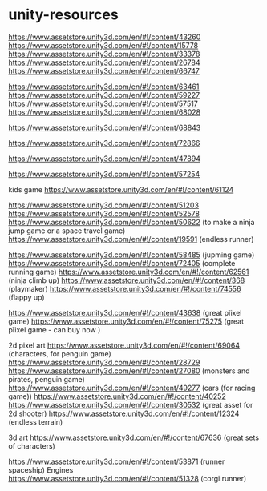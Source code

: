 # unity-resources

https://www.assetstore.unity3d.com/en/#!/content/43260
https://www.assetstore.unity3d.com/en/#!/content/15778
https://www.assetstore.unity3d.com/en/#!/content/33378
https://www.assetstore.unity3d.com/en/#!/content/26784
https://www.assetstore.unity3d.com/en/#!/content/66747


https://www.assetstore.unity3d.com/en/#!/content/63461
https://www.assetstore.unity3d.com/en/#!/content/59227
https://www.assetstore.unity3d.com/en/#!/content/57517
https://www.assetstore.unity3d.com/en/#!/content/68028


https://www.assetstore.unity3d.com/en/#!/content/68843

https://www.assetstore.unity3d.com/en/#!/content/72866

https://www.assetstore.unity3d.com/en/#!/content/47894

https://www.assetstore.unity3d.com/en/#!/content/57254



kids game
https://www.assetstore.unity3d.com/en/#!/content/61124


https://www.assetstore.unity3d.com/en/#!/content/51203
https://www.assetstore.unity3d.com/en/#!/content/52578
https://www.assetstore.unity3d.com/en/#!/content/50622    (to make a ninja jump game or a space travel game)
https://www.assetstore.unity3d.com/en/#!/content/19591 (endless runner)

https://www.assetstore.unity3d.com/en/#!/content/58485 (jupming game)
https://www.assetstore.unity3d.com/en/#!/content/72405 (complete running game)
https://www.assetstore.unity3d.com/en/#!/content/62561 (ninja climb up)
https://www.assetstore.unity3d.com/en/#!/content/368 (playmaker)
https://www.assetstore.unity3d.com/en/#!/content/74556 (flappy up)

https://www.assetstore.unity3d.com/en/#!/content/43638 (great pĩixel game)
https://www.assetstore.unity3d.com/en/#!/content/75275 (great pĩixel game - can buy now )

2d pixel art
https://www.assetstore.unity3d.com/en/#!/content/69064 (characters, for penguin game)
https://www.assetstore.unity3d.com/en/#!/content/28729
https://www.assetstore.unity3d.com/en/#!/content/27080 (monsters and pirates, penguin game)
https://www.assetstore.unity3d.com/en/#!/content/49277 (cars (for racing game))
https://www.assetstore.unity3d.com/en/#!/content/40252
https://www.assetstore.unity3d.com/en/#!/content/30532 (great asset for 2d shooter)
https://www.assetstore.unity3d.com/en/#!/content/12324 (endless terrain)



3d art
https://www.assetstore.unity3d.com/en/#!/content/67636 (great sets of characters)

https://www.assetstore.unity3d.com/en/#!/content/53871 (runner spaceship)
Engines
https://www.assetstore.unity3d.com/en/#!/content/51328 (corgi runner)
